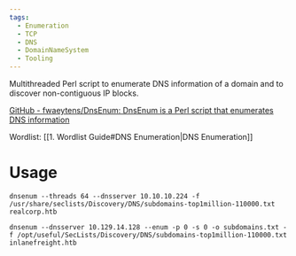 ```yaml
---
tags:
  - Enumeration
  - TCP
  - DNS
  - DomainNameSystem
  - Tooling
---
```

Multithreaded Perl script to enumerate DNS information of a domain and to discover non-contiguous IP blocks.

[GitHub - fwaeytens/DnsEnum: DnsEnum is a Perl script that enumerates DNS information](https://github.com/fwaeytens/dnsenum)

Wordlist: [[1. Wordlist Guide#DNS Enumeration|DNS Enumeration]]

# Usage

```
dnsenum --threads 64 --dnsserver 10.10.10.224 -f /usr/share/seclists/Discovery/DNS/subdomains-top1million-110000.txt realcorp.htb
```

```shell-session
dnsenum --dnsserver 10.129.14.128 --enum -p 0 -s 0 -o subdomains.txt -f /opt/useful/SecLists/Discovery/DNS/subdomains-top1million-110000.txt inlanefreight.htb
```